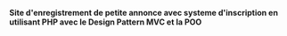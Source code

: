 **Site d'enregistrement de petite annonce avec systeme d'inscription en utilisant PHP avec le Design Pattern MVC et la POO**
